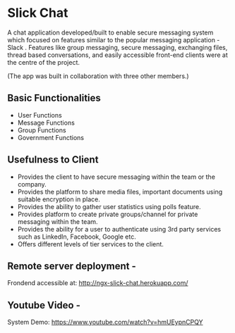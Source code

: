 # Slick Chat 
A chat application developed/built to enable secure messaging system which focused
on features similar to the popular messaging application - Slack . Features like group
messaging, secure messaging, exchanging files, thread based conversations, and easily
accessible front-end clients were at the centre of the project.

(The app was built in collaboration with three other members.)

## Basic Functionalities
- User Functions
- Message Functions
- Group Functions
- Government Functions

## Usefulness to Client
- Provides the client to have secure messaging within the team or the
company.
- Provides the platform to share media files, important documents
using suitable encryption in place.
- Provides the ability to gather user statistics using polls feature.
- Provides platform to create private groups/channel for private
messaging within the team.
- Provides the ability for a user to authenticate using 3rd party services
such as LinkedIn, Facebook, Google etc.
- Offers different levels of tier services to the client.

## Remote server deployment - 
Frondend accessible at: http://ngx-slick-chat.herokuapp.com/

## Youtube Video - 
System Demo: https://www.youtube.com/watch?v=hmUEypnCPQY


